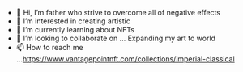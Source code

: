 - 👋 Hi, I’m father who strive to overcome all of negative effects 
- 👀 I’m interested in creating artistic 
- 🌱 I’m currently learning about NFTs 
- 💞️ I’m looking to collaborate on ... Expanding my art to world 
- 📫 How to reach me ...https://www.vantagepointnft.com/collections/imperial-classical 
<!---
REDCRYPTO889/REDCRYPTO889 is a ✨ special ✨ repository because its `README.md` (this file) appears on your GitHub profile.
You can click the Preview link to take a look at your changes.
--->

